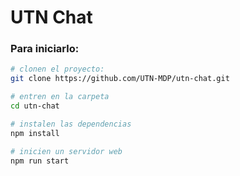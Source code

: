 # UTN Chat

### Para iniciarlo:

```bash
# clonen el proyecto:
git clone https://github.com/UTN-MDP/utn-chat.git

# entren en la carpeta
cd utn-chat

# instalen las dependencias
npm install

# inicien un servidor web
npm run start
```
